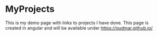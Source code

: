 # MyProjects

This is my demo page with links to projects I have done. This page is created in angular and will be available under https://gudmar.github.io/
